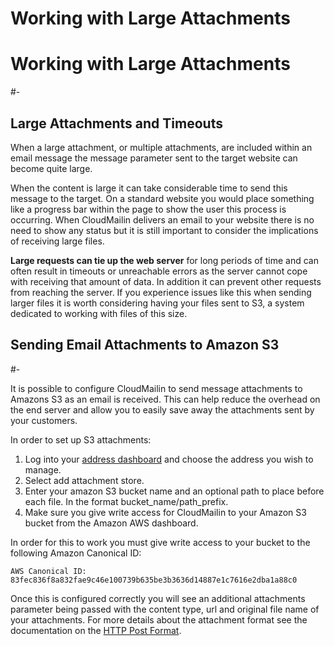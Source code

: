 Working with Large Attachments
=

# Working with Large Attachments
#-

## Large Attachments and Timeouts
When a large attachment, or multiple attachments, are included within an email message the message parameter sent to the target website can become quite large.

When the content is large it can take considerable time to send this message to the target.
On a standard website you would place something like a progress bar within the page to show the user this process is occurring.
When CloudMailin delivers an email to your website there is no need to show any status but it is still important to consider the implications of receiving large files.

**Large requests can tie up the web server** for long periods of time and can often result in timeouts or unreachable errors as the server cannot cope with receiving that amount of data.
In addition it can prevent other requests from reaching the server.
If you experience issues like this when sending larger files it is worth considering having your files sent to S3, a system dedicated to working with files of this size.

## Sending Email Attachments to Amazon S3
#-

It is possible to configure CloudMailin to send message attachments to Amazons S3 as an email is received.
This can help reduce the overhead on the end server and allow you to easily save away the attachments sent by your customers.

In order to set up S3 attachments:

1. Log into your [address dashboard](http://cloudmailin.com/addresses) and choose the address you wish to manage.
2. Select add attachment store.
3. Enter your amazon S3 bucket name and an optional path to place before each file. In the format bucket_name/path_prefix.
4. Make sure you give write access for CloudMailin to your Amazon S3 bucket from the Amazon AWS dashboard.

In order for this to work you must give write access to your bucket to the following Amazon Canonical ID:

    AWS Canonical ID: 83fec836f8a832fae9c46e100739b635be3b3636d14887e1c7616e2dba1a88c0

Once this is configured correctly you will see an additional attachments parameter being passed with the content type, url and original file name of your attachments.
For more details about the attachment format see the documentation on the [HTTP Post Format](post_format#attachments).